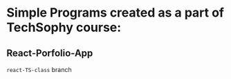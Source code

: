 # Simple Programs created as a part of TechSophy course:

## React-Porfolio-App
`react-TS-class` branch
